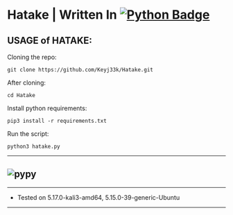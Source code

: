 # Hatake | Written In <a href="https://www.python.org/"><img src="https://img.shields.io/badge/python-3670A0?style=for-the-badge&logo=python&logoColor=ffdd54" alt="Python Badge"/></a>

USAGE of HATAKE:
-------------------------------------------------------------------

Cloning the repo:
```
git clone https://github.com/Keyj33k/Hatake.git
```
After cloning:
```
cd Hatake
```
Install python requirements:
```
pip3 install -r requirements.txt
```
Run the script:
```
python3 hatake.py
```
---
![pypy](https://raw.githubusercontent.com/Keyj33k/profiles/main/profile/pypy.jpeg)
---
---
  
- Tested on 5.17.0-kali3-amd64, 5.15.0-39-generic-Ubuntu
  
---
